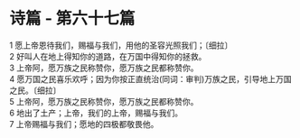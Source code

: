 # 诗篇 - 第六十七篇
  
 1 愿上帝恩待我们，赐福与我们，用他的圣容光照我们；〔细拉〕  
 2 好叫人在地上得知你的道路，在万国中得知你的拯救。  
 3 上帝阿，愿万族之民称赞你，愿万族之民都称赞你。  
 4 愿万国之民喜乐欢呼；因为你按正直统治(同词：审判)万族之民，引导地上万国之民。〔细拉〕  
 5 上帝阿，愿万族之民称赞你，愿万族之民都称赞你。  
 6 地出了土产；上帝，我们的上帝，赐福与我们。  
 7 上帝赐福与我们；愿地的四极都敬畏他。